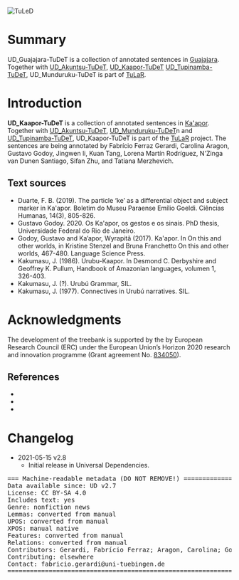 ![TuLeD](not-to-release/mapNimu2.png)

# Summary

UD_Guajajara-TuDeT is a collection of annotated sentences in <a href="https://glottolog.org/resource/languoid/id/guaj1255">Guajajara</a>.
Together with <a href="http://www.endangeredlanguages.com/lang/2981">UD_Akuntsu-TuDeT</a>, <a href="http://www.endangeredlanguages.com/lang/2981">UD_Kaapor-TuDeT</a>  <a href="https://github.com/UniversalDependencies/UD_Kaapor-TuDeT">UD_Tupinamba-TuDeT</a>, UD_Munduruku-TuDeT is part of <a href="https://tular.org">TuLaR</a>. 


# Introduction

**UD_Kaapor-TuDeT** is a collection of annotated sentences in [Ka'apor](https://glottolog.org/resource/languoid/id/urub1250). Together with [UD_Akuntsu-TuDeT](https://github.com/UniversalDependencies/UD_Akuntsu-TuDeT), [UD_Munduruku-TuDeT](https://github.com/UniversalDependencies/UD_Munduruku-TuDeT)n and [UD_Tupinamba-TuDeT](https://github.com/UniversalDependencies/UD_Tupinamba-TuDeT), UD_Kaapor-TuDeT is part of the [TuLaR](https://tular.org) project. The sentences are being annotated by Fabrício Ferraz Gerardi, Carolina Aragon, Gustavo Godoy, Jingwen li, Kuan Tang, Lorena Martín Rodríguez, N'Zinga van Dunen Santiago, Sifan Zhu, and Tatiana Merzhevich.

## Text sources

* Duarte, F. B. (2019). The particle ‘ke’ as a differential object and subject marker in Ka'apor. Boletim do Museu Paraense Emílio Goeldi. Ciências Humanas, 14(3), 805-826.
* Gustavo Godoy. 2020. Os Ka'apor, os gestos e os sinais. PhD thesis, Universidade Federal do Rio de Janeiro.
* Godoy, Gustavo and Ka’apor, Wyrapitã  (2017). Ka'apor. In On this and other worlds, in Kristine Stenzel and Bruna Franchetto On this and other worlds, 467-480. Language Science Press. 
* Kakumasu, J. (1986). Urubu-Kaapor. In Desmond C. Derbyshire and Geoffrey K. Pullum, Handbook of Amazonian languages, volumen 1, 326-403.
* Kakumasu, J. (?). Urubú Grammar, SIL.
* Kakumasu, J. (1977). Connectives in Urubú narratives. SIL.



# Acknowledgments

The development of the treebank is supported by the by European Research Council (ERC) under the European Union’s Horizon 2020 research and innovation programme (Grant agreement No. [834050](https://uni-tuebingen.de/fakultaeten/philosophische-fakultaet/fachbereiche/neuphilologie/seminar-fuer-sprachwissenschaft/arbeitsbereiche/allg-sprachwissenschaft/projekte/crosslingference/)).

## References

*

*

*


# Changelog

* 2021-05-15 v2.8
  * Initial release in Universal Dependencies.


<pre>
=== Machine-readable metadata (DO NOT REMOVE!) ================================
Data available since: UD v2.7
License: CC BY-SA 4.0
Includes text: yes
Genre: nonfiction news
Lemmas: converted from manual
UPOS: converted from manual
XPOS: manual native
Features: converted from manual
Relations: converted from manual
Contributors: Gerardi, Fabrício Ferraz; Aragon, Carolina; Godoy, Gustavo
Contributing: elsewhere
Contact: fabricio.gerardi@uni-tuebingen.de
===============================================================================
</pre>
